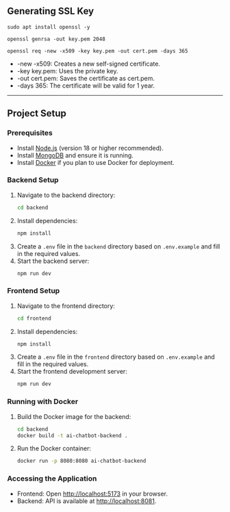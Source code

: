 ## Generating SSL Key

```sudo apt update
sudo apt install openssl -y
```

```
openssl genrsa -out key.pem 2048
```

```
openssl req -new -x509 -key key.pem -out cert.pem -days 365
```

- -new -x509: Creates a new self-signed certificate.
- -key key.pem: Uses the private key.
- -out cert.pem: Saves the certificate as cert.pem.
- -days 365: The certificate will be valid for 1 year.

---

## Project Setup

### Prerequisites
- Install [Node.js](https://nodejs.org/) (version 18 or higher recommended).
- Install [MongoDB](https://www.mongodb.com/try/download/community) and ensure it is running.
- Install [Docker](https://www.docker.com/) if you plan to use Docker for deployment.

### Backend Setup
1. Navigate to the backend directory:
   ```bash
   cd backend
   ```
2. Install dependencies:
   ```bash
   npm install
   ```
3. Create a `.env` file in the `backend` directory based on `.env.example` and fill in the required values.
4. Start the backend server:
   ```bash
   npm run dev
   ```

### Frontend Setup
1. Navigate to the frontend directory:
   ```bash
   cd frontend
   ```
2. Install dependencies:
   ```bash
   npm install
   ```
3. Create a `.env` file in the `frontend` directory based on `.env.example` and fill in the required values.
4. Start the frontend development server:
   ```bash
   npm run dev
   ```

### Running with Docker
1. Build the Docker image for the backend:
   ```bash
   cd backend
   docker build -t ai-chatbot-backend .
   ```
2. Run the Docker container:
   ```bash
   docker run -p 8080:8080 ai-chatbot-backend
   ```

### Accessing the Application
- Frontend: Open [http://localhost:5173](http://localhost:5173) in your browser.
- Backend: API is available at [http://localhost:8081](http://localhost:8081).


